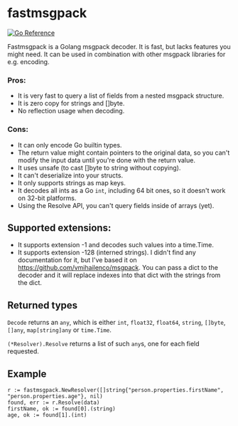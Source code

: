# fastmsgpack

[![Go Reference](https://pkg.go.dev/badge/github.com/hexon/fastmsgpack.svg)](https://pkg.go.dev/github.com/hexon/fastmsgpack)

Fastmsgpack is a Golang msgpack decoder. It is fast, but lacks features you might need. It can be used in combination with other msgpack libraries for e.g. encoding.

### Pros:

* It is very fast to query a list of fields from a nested msgpack structure.
* It is zero copy for strings and []byte.
* No reflection usage when decoding.

### Cons:

* It can only encode Go builtin types.
* The return value might contain pointers to the original data, so you can't modify the input data until you're done with the return value.
* It uses unsafe (to cast []byte to string without copying).
* It can't deserialize into your structs.
* It only supports strings as map keys.
* It decodes all ints as a Go `int`, including 64 bit ones, so it doesn't work on 32-bit platforms.
* Using the Resolve API, you can't query fields inside of arrays (yet).

## Supported extensions:

* It supports extension -1 and decodes such values into a time.Time.
* It supports extension -128 (interned strings). I didn't find any documentation for it, but I've based it on https://github.com/vmihailenco/msgpack. You can pass a dict to the decoder and it will replace indexes into that dict with the strings from the dict.

## Returned types

`Decode` returns an `any`, which is either `int`, `float32`, `float64`, `string`, `[]byte`, `[]any`, `map[string]any` or `time.Time`.

`(*Resolver).Resolve` returns a list of such `any`s, one for each field requested.

## Example

```
r := fastmsgpack.NewResolver([]string{"person.properties.firstName", "person.properties.age"}, nil)
found, err := r.Resolve(data)
firstName, ok := found[0].(string)
age, ok := found[1].(int)
```

